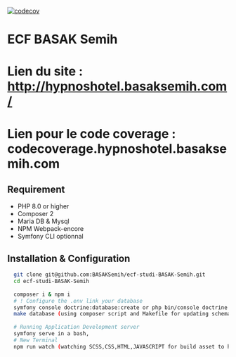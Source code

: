[![codecov](https://codecov.io/gh/BASAKSemih/ecf-studi/branch/develop/graph/badge.svg?token=CZO8CCBHJ4)](https://codecov.io/gh/BASAKSemih/ecf-studi)
# ECF BASAK Semih

# Lien du site : http://hypnoshotel.basaksemih.com/
# Lien pour le code coverage : codecoverage.hypnoshotel.basaksemih.com

## Requirement 

- PHP 8.0 or higher
- Composer 2
- Maria DB & Mysql
- NPM Webpack-encore
- Symfony CLI optionnal 

## Installation & Configuration

```bash
  git clone git@github.com:BASAKSemih/ecf-studi-BASAK-Semih.git
  cd ecf-studi-BASAK-Semih
  
  composer i & npm i 
  # ! Configure the .env link your database
  symfony console doctrine:database:create or php bin/console doctrine:database:create
  make database (using composer script and Makefile for updating schema, fixtures
  
  # Running Application Development server
  symfony serve in a bash,
  # New Terminal
  npm run watch (watching SCSS,CSS,HTML,JAVASCRIPT for build asset to have a very pleasant performance)
```
